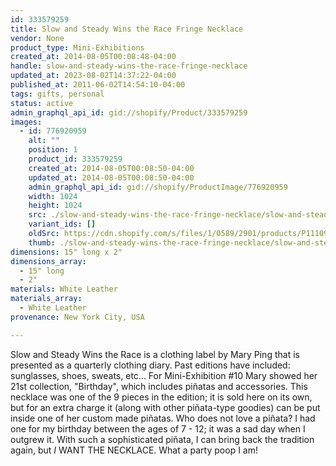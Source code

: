 ```yaml
---
id: 333579259
title: Slow and Steady Wins the Race Fringe Necklace
vendor: None
product_type: Mini-Exhibitions
created_at: 2014-08-05T00:08:48-04:00
handle: slow-and-steady-wins-the-race-fringe-necklace
updated_at: 2023-08-02T14:37:22-04:00
published_at: 2011-06-02T14:54:10-04:00
tags: gifts, personal
status: active
admin_graphql_api_id: gid://shopify/Product/333579259
images:
  - id: 776920959
    alt: ""
    position: 1
    product_id: 333579259
    created_at: 2014-08-05T00:08:50-04:00
    updated_at: 2014-08-05T00:08:50-04:00
    admin_graphql_api_id: gid://shopify/ProductImage/776920959
    width: 1024
    height: 1024
    src: ./slow-and-steady-wins-the-race-fringe-necklace/slow-and-steady-wins-the-race-fringe-necklace__0.jpg
    variant_ids: []
    oldSrc: https://cdn.shopify.com/s/files/1/0589/2901/products/P1110924.jpeg?v=1407211730
    thumb: ./slow-and-steady-wins-the-race-fringe-necklace/slow-and-steady-wins-the-race-fringe-necklace__0-thumb.jpg
dimensions: 15" long x 2"
dimensions_array:
  - 15" long
  - 2"
materials: White Leather
materials_array:
  - White Leather
provenance: New York City, USA

---
```


Slow and Steady Wins the Race is a clothing label by Mary Ping that is presented as a quarterly clothing diary. Past editions have included: sunglasses, shoes, sweats, etc... For Mini-Exhibition #10 Mary showed her 21st collection, "Birthday", which includes piñatas and accessories. This necklace was one of the 9 pieces in the edition; it is sold here on its own, but for an extra charge it (along with other piñata-type goodies) can be put inside one of her custom made piñatas. Who does not love a piñata? I had one for my birthday between the ages of 7 - 12; it was a sad day when I outgrew it. With such a sophisticated piñata, I can bring back the tradition again, but _I_ WANT THE NECKLACE. What a party poop I am!